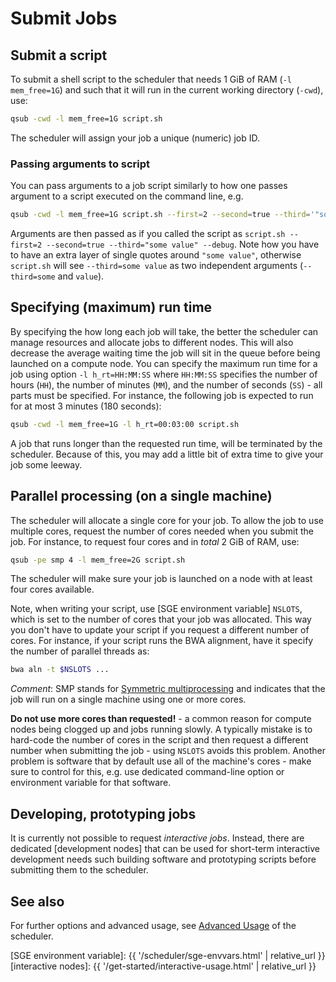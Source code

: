 # Submit Jobs

## Submit a script

To submit a shell script to the scheduler that needs 1 GiB of RAM (`-l mem_free=1G`) and such that it will run in the current working directory (`-cwd`), use:
```sh
qsub -cwd -l mem_free=1G script.sh
```
The scheduler will assign your job a unique (numeric) job ID.



### Passing arguments to script

You can pass arguments to a job script similarly to how one passes argument to a script executed on the command line, e.g.
```sh
qsub -cwd -l mem_free=1G script.sh --first=2 --second=true --third='"some value"' --debug
```
Arguments are then passed as if you called the script as `script.sh --first=2 --second=true --third="some value" --debug`.  Note how you have to have an extra layer of single quotes around `"some value"`, otherwise `script.sh` will see `--third=some value` as two independent arguments (`--third=some` and `value`).


## Specifying (maximum) run time

By specifying the how long each job will take, the better the scheduler can manage resources and allocate jobs to different nodes.  This will also decrease the average waiting time the job will sit in the queue before being launched on a compute node.  You can specify the maximum run time for a job using option `-l h_rt=HH:MM:SS` where `HH:MM:SS` specifies the number of hours (`HH`), the number of minutes (`MM`), and the number of seconds (`SS`) - all parts must be specified.  For instance, the following job is expected to run for at most 3 minutes (180 seconds):
```sh
qsub -cwd -l mem_free=1G -l h_rt=00:03:00 script.sh
```

<div class="alert alert-warning" role="alert">
A job that runs longer than the requested run time, will be terminated by the scheduler.  Because of this, you may add a little bit of extra time to give your job some leeway.
</div>




## Parallel processing (on a single machine)

The scheduler will allocate a single core for your job.  To allow the job to use multiple cores, request the number of cores needed when you submit the job.  For instance, to request four cores and in _total_ 2 GiB of RAM, use:
```sh
qsub -pe smp 4 -l mem_free=2G script.sh
```
The scheduler will make sure your job is launched on a node with at least four cores available.

Note, when writing your script, use [SGE environment variable] `NSLOTS`, which is set to the number of cores that your job was allocated.  This way you don't have to update your script if you request a different number of cores.  For instance, if your script runs the BWA alignment, have it specify the number of parallel threads as:
```sh
bwa aln -t $NSLOTS ...
```

_Comment_: SMP stands for [Symmetric multiprocessing](https://en.wikipedia.org/wiki/Symmetric_multiprocessing) and indicates that the job will run on a single machine using one or more cores.


<div class="alert alert-danger" role="alert">
<strong>Do not use more cores than requested!</strong> - a common reason for compute nodes being clogged up and jobs running slowly.  A typically mistake is to hard-code the number of cores in the script and then request a different number when submitting the job - using <code>NSLOTS</code> avoids this problem.  Another problem is software that by default use all of the machine's cores - make sure to control for this, e.g. use dedicated command-line option or environment variable for that software.
</div>



## Developing, prototyping jobs

It is currently not possible to request _interactive jobs_.  Instead, there are dedicated [development nodes] that can be used for short-term interactive development needs such building software and prototyping scripts before submitting them to the scheduler.


## See also

For further options and advanced usage, see [Advanced Usage](advanced-usage.html) of the scheduler.

[SGE environment variable]: {{ '/scheduler/sge-envvars.html' | relative_url }}
[interactive nodes]: {{ '/get-started/interactive-usage.html' | relative_url }}
